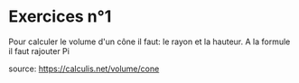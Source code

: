 # Exercices n°1

Pour calculer le volume d'un cône il faut:
le rayon et la hauteur.
A la formule il faut rajouter Pi

source: https://calculis.net/volume/cone